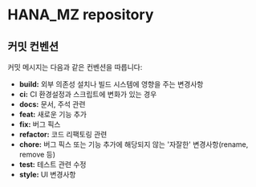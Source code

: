 # HANA_MZ repository

## 커밋 컨벤션

커밋 메시지는 다음과 같은 컨벤션을 따릅니다:

- **build:** 외부 의존성 설치나 빌드 시스템에 영향을 주는 변경사항
- **ci:** CI 환경설정과 스크립트에 변화가 있는 경우
- **docs:** 문서, 주석 관련
- **feat:** 새로운 기능 추가
- **fix:** 버그 픽스
- **refactor:** 코드 리팩토링 관련
- **chore:** 버그 픽스 또는 기능 추가에 해당되지 않는 '자잘한' 변경사항(rename, remove 등)
- **test:** 테스트 관련 수정
- **style:** UI 변경사항
